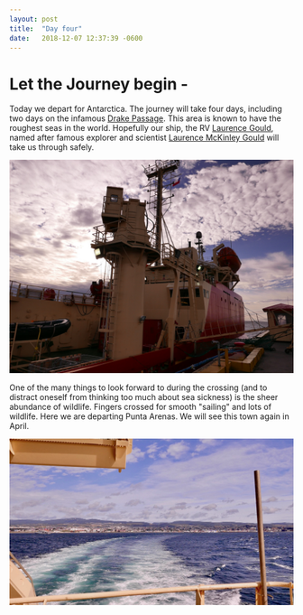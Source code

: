 ```yaml
---
layout: post
title:  "Day four"
date:   2018-12-07 12:37:39 -0600
---
```

# Let the Journey begin - 
Today we depart for Antarctica. The journey will take four days, including two days on the infamous [Drake Passage][Drake]. This area is known to have the roughest seas in the world. Hopefully our ship, the RV [Laurence Gould][Gould], named after famous explorer and scientist [Laurence McKinley Gould][LMG] will take us through safely.

![Our research vessel](/assets/blog_photos/181207/p1060075.jpg)

One of the many things to look forward to during the crossing (and to distract oneself from thinking too much about sea sickness) is the sheer abundance of wildlife. Fingers crossed for smooth "sailing" and lots of wildlife. Here we are departing Punta Arenas. We will see this town again in April.

![Leaving Punta Arenas](/assets/blog_photos/181207/20181208screenshot.jpg)

[Drake]: https://en.wikipedia.org/wiki/Drake_Passage
[Gould]: https://en.wikipedia.org/wiki/RV_Laurence_M._Gould
[LMG]: https://en.wikipedia.org/wiki/Laurence_McKinley_Gould
